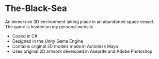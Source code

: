 # The-Black-Sea
An immersive 3D environment taking place in an abandoned space vessel. The game is hosted on my personal website.
- Coded in C#
- Designed in the Unity Game Engine
- Contains original 3D models made in Autodesk Maya
- Uses original 2D artwork developed in Aseprite and Adobe Photoshop
